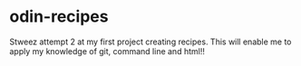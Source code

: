 # odin-recipes
Stweez attempt 2 at my first project creating recipes. This will enable me to apply my knowledge of git, command line and html!!